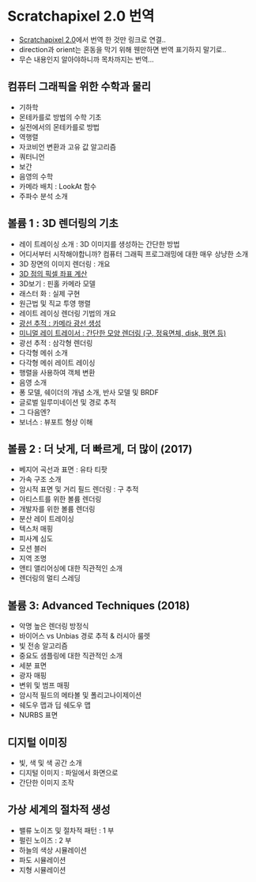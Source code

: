 
# Scratchapixel 2.0 번역
- [Scratchapixel 2.0](https://www.scratchapixel.com/index.php?redirect)에서 번역 한 것만 링크로 연결..
- direction과 orient는 혼동을 막기 위해 웬만하면 번역 표기하지 말기로..
- 무슨 내용인지 알아야하니까 목차까지는 번역...

## 컴퓨터 그래픽을 위한 수학과 물리
- 기하학
- 몬테카를로 방법의 수학 기초
- 실전에서의 몬테카를로 방법
- 역행렬
- 자코비언 변환과 고유 값 알고리즘
- 쿼터니언
- 보간
- 음영의 수학
- 카메라 배치 : LookAt 함수
- 주파수 분석 소개

## 볼륨 1 : 3D 렌더링의 기초
- 레이 트레이싱 소개 : 3D 이미지를 생성하는 간단한 방법
- 어디서부터 시작해야합니까? 컴퓨터 그래픽 프로그래밍에 대한 매우 상냥한 소개
- 3D 장면의 이미지 렌더링 : 개요
- [3D 점의 픽셀 좌표 계산](rt-픽셀의3D점계산)
- 3D보기 : 핀홀 카메라 모델
- 래스터 화 : 실제 구현
- 원근법 및 직교 투영 행렬
- 레이트 레이싱 렌더링 기법의 개요
- [광선 추적 : 카메라 광선 생성](rt-Generating-Camera-Rays)
- [미니멀 레이 트레이서 : 간단한 모양 렌더링 (구, 정육면체, disk, 평면 등)](rt-A-Minimal-Ray-Tracer)
- 광선 추적 : 삼각형 렌더링
- 다각형 메쉬 소개
- 다각형 메쉬 레이트 레이싱
- 행렬을 사용하여 객체 변환
- 음영 소개
- 퐁 모델, 쉐이더의 개념 소개, 반사 모델 및 BRDF
- 글로벌 일루미네이션 및 경로 추적
- 그 다음엔?
- 보너스 : 뷰포트 형상 이해

## 볼륨 2 : 더 낫게, 더 빠르게, 더 많이 (2017)
- 베지어 곡선과 표면 : 유타 티팟
- 가속 구조 소개
- 암시적 표면 및 거리 필드 렌더링 : 구 추적
- 아티스트를 위한 볼륨 렌더링
- 개발자를 위한 볼륨 렌더링
- 분산 레이 트레이싱
- 텍스처 매핑
- 피사계 심도
- 모션 블러
- 지역 조명
- 앤티 앨리어싱에 대한 직관적인 소개
- 렌더링의 멀티 스레딩

## 볼륨 3: Advanced Techniques (2018)
- 악명 높은 렌더링 방정식
- 바이어스 vs Unbias 경로 추적 & 러시아 룰렛
- 빛 전송 알고리즘
- 중요도 샘플링에 대한 직관적인 소개
- 세분 표면
- 광자 매핑
- 변위 및 범프 매핑
- 암시적 필드의 메타볼 및 폴리고나이제이션
- 쉐도우 맵과 딥 쉐도우 맵
- NURBS 표면

## 디지털 이미징
- 빛, 색 및 색 공간 소개
- 디지털 이미지 : 파일에서 화면으로
- 간단한 이미지 조작

## 가상 세계의 절차적 생성
- 밸류 노이즈 및 절차적 패턴 : 1 부
- 펄린 노이즈 : 2 부
- 하늘의 색상 시뮬레이션
- 파도 시뮬레이션
- 지형 시뮬레이션
